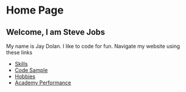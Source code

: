 # Home Page
## Welcome, I am Steve Jobs

My name is Jay Dolan. I like to code for fun.
Navigate my website using these links

* [Skills](./skills.md)
* [Code Sample](./code_sample.md)
* [Hobbies](./hobby.md)
* [Academy Performance](./marks.md)

